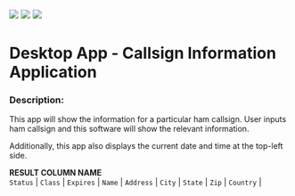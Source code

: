 
<img src="https://img.shields.io/badge/updated-08%20Jun%202021-green" /> <img src="https://img.shields.io/badge/release-v1.1-blueviolet" /> <img src="https://img.shields.io/badge/python-v3.7.4-yellow">
---------------------------------

# Desktop App - Callsign Information Application
 
### Description:
This app will show the information for a particular ham callsign.  User inputs ham callsign and this software will show the relevant information.

Additionally, this app also displays the current date and time at the top-left side.

**RESULT COLUMN NAME**<br>
`Status` | `Class` | `Expires` | `Name` | `Address` | `City` | `State`  | `Zip` | `Country` |

